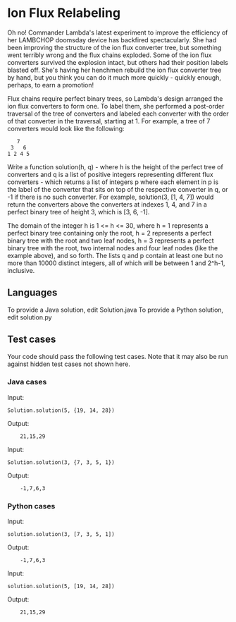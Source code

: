 # Ion Flux Relabeling

Oh no! Commander Lambda's latest experiment to improve the efficiency of her LAMBCHOP doomsday device has backfired spectacularly. She had been improving the structure of the ion flux converter tree, but something went terribly wrong and the flux chains exploded. Some of the ion flux converters survived the explosion intact, but others had their position labels blasted off. She's having her henchmen rebuild the ion flux converter tree by hand, but you think you can do it much more quickly - quickly enough, perhaps, to earn a promotion!

Flux chains require perfect binary trees, so Lambda's design arranged the ion flux converters to form one. To label them, she performed a post-order traversal of the tree of converters and labeled each converter with the order of that converter in the traversal, starting at 1. For example, a tree of 7 converters would look like the following:

```
   7
 3   6
1 2 4 5
```

Write a function solution(h, q) - where h is the height of the perfect tree of converters and q is a list of positive integers representing different flux converters - which returns a list of integers p where each element in p is the label of the converter that sits on top of the respective converter in q, or -1 if there is no such converter.  For example, solution(3, [1, 4, 7]) would return the converters above the converters at indexes 1, 4, and 7 in a perfect binary tree of height 3, which is [3, 6, -1].

The domain of the integer h is 1 <= h <= 30, where h = 1 represents a perfect binary tree containing only the root, h = 2 represents a perfect binary tree with the root and two leaf nodes, h = 3 represents a perfect binary tree with the root, two internal nodes and four leaf nodes (like the example above), and so forth.  The lists q and p contain at least one but no more than 10000 distinct integers, all of which will be between 1 and 2^h-1, inclusive.

## Languages

To provide a Java solution, edit Solution.java
To provide a Python solution, edit solution.py

## Test cases

Your code should pass the following test cases.
Note that it may also be run against hidden test cases not shown here.

### Java cases

Input:
```
Solution.solution(5, {19, 14, 28})
```
Output:
```
    21,15,29
```

Input:
```
Solution.solution(3, {7, 3, 5, 1})
```
Output:
```
    -1,7,6,3
```

### Python cases

Input:
```
solution.solution(3, [7, 3, 5, 1])
```
Output:
```
    -1,7,6,3
```

Input:
```
solution.solution(5, [19, 14, 28])
```
Output:
```
    21,15,29
```
